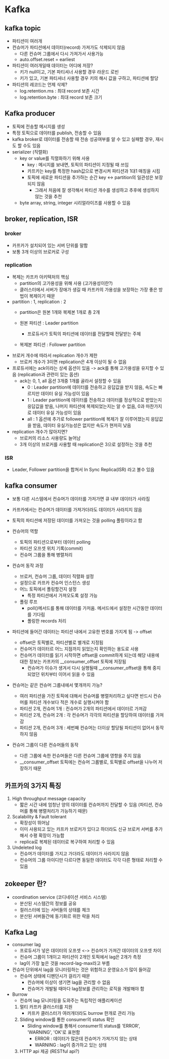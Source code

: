 # Kafka

## kafka topic
- 파티션이 여러개
- 컨슈머가 파티션에서 데이터(record) 가져가도 삭제되지 않음
    - 다른 컨슈머 그룹에서 다시 가져가서 사용가능
    - auto.offset.reset = earliest
- 파티션이 여러개일때 데이터는 어디에 저장?
    - 키가 null이고, 기본 파티셔너 사용할 경우 라운드 로빈
    - 키가 있고, 기본 파티셔너 사용할 경우 키의 해시 값을 구하고, 파티션에 할당
- 파티션의 레코드는 언제 삭제?
    - log.retention.ms : 최대 record 보존 시간
    - log.retention.byte : 최대 record 보존 크기

## Kafka producer
- 토픽에 전송할 메시지를 생성
- 특정 토픽으로 데이터를 publish, 전송할 수 있음
- kafka broker로 데이터를 전송할 때 전송 성공여부를 알 수 있고 실패할 경우, 재시도 할 수도 있음
- serializer (직렬화)
    - key or value를 직렬화하기 위해 사용
        - key : 메시지를 보내면, 토픽의 파티션이 지정될 때 쓰임
        - 카프카는 key를 특정한 hash값으로 변경시켜 파티션과 1대1 매칭을 시킴
        - 토픽에 새로운 파티션을 추가하는 순간 key <-> partition의 일관성은 보장되지 않음
            - 그래서 처음에 잘 생각해서 파티션 개수를 생성하고 추후에 생성하지 않는 것을 추천
    - byte array, string, integer 시리얼라이즈를 사용할 수 있음

## broker, replication, ISR
### broker
- 카프카가 설치되어 있는 서버 단위를 말함
- 보통 3개 이상의 브로커로 구성

### replication
- 복제는 카프카 아키텍처의 핵심
    - partition의 고가용성을 위해 사용 (고가용성이란?)
    - 클러스터에서 서버가 장애가 생길 때 카프카의 가용성을 보장하는 가장 좋은 방법이 복제이기 때문
- partition : 1, replication : 2
    - partition은 원본 1개와 복제본 1개로 총 2개
    - 원본 파티션 : Leader partition
        - 프로듀서가 토픽의 파티션에 데이터를 전달할때 전달받는 주체
        
    - 복제본 파티션 : Follower partition
- 브로커 개수에 따라서 replication 개수가 제한
    - 브로커 개수가 3이면 replication은 4개 이상이 될 수 없음
- 프로듀서에는 ack이라는 상세 옵션이 있음 -> ack를 통해 고가용성을 유지할 수 있음 (replication과 관련이 있는 옵션)
    - ack는 0, 1, all 옵션 3개중 1개를 골라서 설정할 수 있음
        - 0 : Leader partition에 데이터를 전송하고 응답값을 받지 않음, 속도는 빠르지만 데이터 유실 가능성이 있음
        - 1 : Leader partition에 데이터를 전송하고 데이터를 정상적으로 받았는지 응답값을 받음, 나머지 파티션에 복제되었는지는 알 수 없음, 0과 마찬가지로 데이터 유실 가능성이 있음
        - all : 1 옵션에 추가로 follower partition에 복제가 잘 이루어졌는지 응답값을 받음, 데이터 유실가능성은 없지만 속도가 현저히 낮음
- replication 개수가 많아지면? 
    - 브로커의 리소스 사용량도 늘어남
    - 3개 이상의 브로커를 사용할 때 replication은 3으로 설정하는 것을 추천

### ISR
- Leader, Follower partition을 합쳐서 In Sync Replica(ISR) 라고 볼수 있음

##  kafka consumer
- 보통 다른 시스템에서 컨슈머가 데이터를 가저가면 큐 내부 데이터가 사라짐
- 카프카에서는 컨슈머가 데이터를 가져가더라도 데이터가 사라지지 않음
- 토픽의 파티션에 저장된 데이터를 가져오는 것을 polling 폴링이라고 함
- 컨슈머의 역할
    - 토픽의 파티션으로부터 데이터 polling
    - 파티션 오프셋 위치 기록(commit)
    - 컨슈머 그룹을 통해 병렬처리

- 컨슈머 동작 과정
    - 브로커, 컨슈머 그룹, 데이터 직렬화 설정
    - 설정으로 카프카 컨슈머 인스턴스 생성
    - 어느 토픽에서 폴링할건지 설정
        - 특정 파티션에서 가져오도록 설정 가능
    - 폴링 루프
        - poll()메서드를 통해 데이터를 가저옴. 메서드에서 설정한 시간동안 데이터를 기다림
        - 폴링한 records 처리

- 파티션에 들어간 데이터는 파티션 내에서 고유한 번호를 가지게 됨 -> offset
    - offset은 토픽별로, 파티션별로 별개로 지정됨
    - 컨슈머가 데이터르 어느 지점까지 읽었는지 확인하는 용도로 사용
    - 컨슈머가 데이터를 읽기 시작하면 offset을 commit하게 되는데 해당 내용에 대한 정보는 카프카의 __consumer_offset 토픽에 저장됨
        - 컨슈머가 이슈가 생겨서 다시 실행될때 __consumer_offset을 통해 중지되었던 위치부터 이어서 읽을 수 있음

- 컨슈머는 같은 컨슈머 그룹내에서 몇개까지 가능?
    - 여러 파티션을 가진 토픽에 대해서 컨슈머를 병렬처리하고 싶다면 반드시 컨슈머를 파티션 개수보다 적은 개수로 실행시켜야 함
    - 파티션 2개, 컨슈머 1개 : 컨슈머가 2개의 파티션에서 데이터르 가져감
    - 파티션 2개, 컨슈머 2개 : 각 컨슈머가 각각의 파티션을 할당하여 데이터를 가져감
    - 파티션 2개, 컨슈머 3개 : 세번째 컨슈머는 더이상 할당될 파티션이 없어서 동작하지 않음

- 컨슈머 그룹이 다른 컨슈머들의 동작
    - 다른 그룹에 속한 컨슈머들은 다른 컨슈머 그룹에 영항을 주지 않음
    - __consumer_offset 토픽에는 컨슈머 그룹별로, 토픽별로 offset을 나누어 저장하기 때문

## 카프카의 3가지 특징
1. High throughput message capacity
    - 짧은 시간 내에 엄청난 양의 데이터를 컨슈머까지 전달할 수 있음 (파티션, 컨슈머를 통해 병렬처리가 가능하기 때문)
1. Scalability & Fault tolerant
    - 확장성이 뛰어남
    - 이미 사용되고 있는 카프카 브로커가 있다고 하더라도 신규 브로커 서버를 추가해서 수평 확장이 가능함
    - replica로 복제된 데이터로 복구하여 처리할 수 있음
1. Undeleted log
    - 컨슈머가 데이터를 가지고 가더라도 데이터가 사라지지 않음
    - 컨슈머의 그룹 아이디만 다르다면 동일한 데이터도 각각 다른 형태로 처리할 수 있음

## zokeeper 란?
- coordination service (코디네이션 서비스 시스템)
    - 분산된 시스템간의 정보를 공유
    - 컬러스터에 있는 서버들의 상태를 체크
    - 분산된 서버들간에 동기화르 위한 락을 처리

## Kafka Lag
- consumer lag
    - 프로듀서가 넣은 데이터의 오프셋 <-> 컨슈머가 가져간 데이터의 오프셋 차이
    - 컨슈머 그룹이 1개이고 파티션이 2개인 토픽에서 lag은 2개가 측정
    - lag이 가장 높은 것을 record-lag-max라고 부름 
- 컨슈머 단위에서 lag을 모니터링하는 것은 위험하고 운영요소가 많이 들어감
    - 컨슈머 상태에 디펜던시가 걸리기 때문
        - 컨슈머에 이상이 생기면 lag을 관리할 수 없음
        - 컨슈머가 개발될 때마다 lag정보를 관리하는 로직을 개발해야 함
- Burrow
    - 컨슈머 lag 모니터링을 도와주는 독립적인 애플리케이션
    1. 멀티 카프카 클러스터를 지원
        - 카프카 클러스터가 여러개더라도 burrow 한개로 관리 가능
    1. Sliding window를 통한 consumer의 status 확인
        - Sliding window를 통해서 consumer의 status를 'ERROR', 'WARNING', 'OK'로 표현함
            - ERROR : 데이터가 많은데 컨슈머가 가져가지 않는 상태
            - WARNING : lag이 증가하고 있는 상태
    1. HTTP api 제공 (RESTful api?)
        
